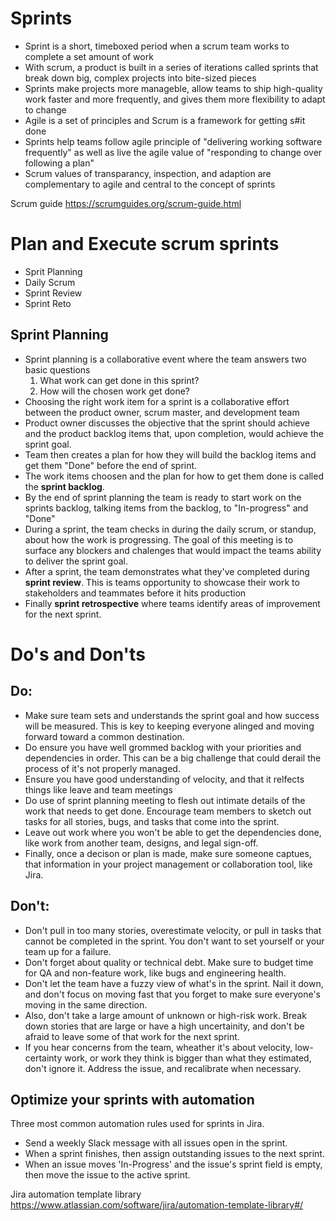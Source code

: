 # Sprints

- Sprint is a short, timeboxed period when a scrum team works to complete a set amount of work
- With scrum, a product is built in a series of iterations called sprints that break down big, complex projects into bite-sized pieces
- Sprints make projects more manageble, allow teams to ship high-quality work faster and more frequently, and gives them more flexibility to adapt to change
- Agile is a set of principles and Scrum is a framework for getting s#it done
- Sprints help teams follow agile principle of "delivering working software frequently" as well as live the agile value of "responding to change over following a plan"
- Scrum values of transparancy, inspection, and adaption are complementary to agile and central to the concept of sprints

Scrum guide
<https://scrumguides.org/scrum-guide.html>

# Plan and Execute scrum sprints

- Sprit Planning
- Daily Scrum
- Sprint Review 
- Sprint Reto

## Sprint Planning
- Sprint planning is a collaborative event where the team answers two basic questions
  1. What work can get done in this sprint?
  2. How will the chosen work get done?
- Choosing the right work item for a sprint is a collaborative effort between the product owner, scrum master, and development team
- Product owner discusses the objective that the sprint should achieve and the product backlog items that, upon completion, would achieve the sprint goal.
- Team then creates a plan for how they will build the backlog items and get them "Done" before the end of sprint.
- The work items choosen and the plan for how to get them done is called the __sprint backlog__.
- By the end of sprint planning the team is ready to start work on the sprints backlog, talking items from the backlog, to "In-progress" and "Done"
- During a sprint, the team checks in during the daily scrum, or standup, about how the work is progressing. The goal of this meeting is to surface any blockers and chalenges that would impact the teams ability to deliver the sprint goal.
- After a sprint, the team demonstrates what they've completed during __sprint review__. This is teams opportunity to showcase their work to stakeholders and teammates before it hits production
- Finally __sprint retrospective__ where teams identify areas of improvement for the next sprint.

# Do's and Don'ts 

## Do:
- Make sure team sets and understands the sprint goal and how success will be measured. This is key to keeping everyone alinged and moving forward toward a common destination.
- Do ensure you have well grommed backlog with your priorities and dependencies in order. This can be a big challenge that could derail the process of it's not properly managed.
- Ensure you have good understanding of velocity, and that it relfects things like leave and team meetings
- Do use of sprint planning meeting to flesh out intimate details of the work that needs to get done. Encourage team members to sketch out tasks for all stories, bugs, and tasks that come into the sprint.
- Leave out work where you won't be able to get the dependencies done, like work from another team, designs, and legal sign-off.
- Finally, once a decison or plan is made, make sure someone captues, that information in your project management or collaboration tool, like Jira. 

## Don't:
- Don't pull in too many stories, overestimate velocity, or pull in tasks that cannot be completed in the sprint. You don't want to set yourself or your team up for a failure.
- Don't forget about quality or technical debt. Make sure to budget time for QA and non-feature work, like bugs and engineering health.
- Don't let the team have a fuzzy view of what's in the sprint. Nail it down, and don't focus on moving fast that you forget to make sure everyone's moving in the same direction.
- Also, don't take a large amount of unknown or high-risk work. Break down stories that are large or have a high uncertainity, and don't be afraid to leave some of that work for the next sprint.
- If you hear concerns from the team, wheather it's about velocity, low-certainty work, or work they think is bigger than what they estimated, don't ignore it. Address the issue, and recalibrate when necessary.

## Optimize your sprints with automation
Three most common automation rules used for sprints in Jira.
- Send a weekly Slack message with all issues open in the sprint.
- When a sprint finishes, then assign outstanding issues to the next sprint.
- When an issue moves 'In-Progress' and the issue's sprint field is empty, then move the issue to the active sprint.

Jira automation template library 
<https://www.atlassian.com/software/jira/automation-template-library#/>


